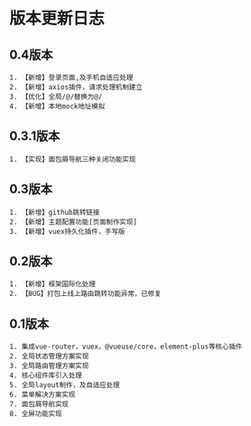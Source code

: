 # 版本更新日志

## 0.4版本

```
1. 【新增】登录页面,及手机自适应处理
2. 【新增】axios插件，请求处理机制建立
3. 【优化】全局/@/替换为@/
4. 【新增】本地mock地址模拟
```

## 0.3.1版本

```
1. 【实现】面包屑导航三种关闭功能实现
```

## 0.3版本

```
1. 【新增】github跳转链接
2. 【新增】主题配置功能[页面制作实现]
3. 【新增】vuex持久化插件，手写版
```

## 0.2版本

```
1. 【新增】框架国际化处理
2. 【BUG】打包上线上路由跳转功能异常，已修复
```



## 0.1版本

```
1. 集成vue-router，vuex，@vueuse/core，element-plus等核心插件
2. 全局状态管理方案实现
3. 全局路由管理方案实现
4. 核心组件库引入处理
5. 全局layout制作，及自适应处理
6. 菜单解决方案实现
7. 面包屑导航实现
8. 全屏功能实现
```

